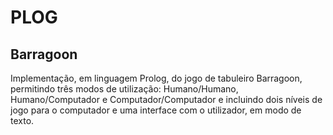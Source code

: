 # PLOG

## Barragoon
Implementação, em linguagem Prolog, do jogo de tabuleiro Barragoon, permitindo três modos de utilização: Humano/Humano, Humano/Computador e Computador/Computador e incluindo dois níveis de jogo para o computador e uma interface com o utilizador, em modo de texto.
